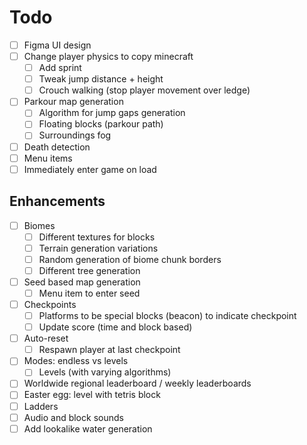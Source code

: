 # Todo

- [ ] Figma UI design
- [ ] Change player physics to copy minecraft
    - [ ] Add sprint
    - [ ] Tweak jump distance + height
    - [ ] Crouch walking (stop player movement over ledge)
- [ ] Parkour map generation
    - [ ] Algorithm for jump gaps generation
    - [ ] Floating blocks (parkour path)
    - [ ] Surroundings fog
- [ ] Death detection
- [ ] Menu items
- [ ] Immediately enter game on load

## Enhancements
- [ ] Biomes 
    - [ ] Different textures for blocks
    - [ ] Terrain generation variations
    - [ ] Random generation of biome chunk borders
    - [ ] Different tree generation
- [ ] Seed based map generation
    - [ ] Menu item to enter seed
- [ ] Checkpoints
    - [ ] Platforms to be special blocks (beacon) to indicate checkpoint
    - [ ] Update score (time and block based)
- [ ] Auto-reset
    - [ ] Respawn player at last checkpoint
- [ ] Modes: endless vs levels
    - [ ] Levels (with varying algorithms)
- [ ] Worldwide regional leaderboard / weekly leaderboards
- [ ] Easter egg: level with tetris block
- [ ] Ladders
- [ ] Audio and block sounds
- [ ] Add lookalike water generation

